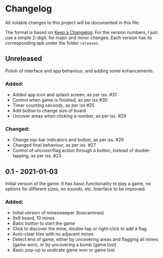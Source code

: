 # Changelog

All notable changes to this project will be documented in this file.

The format is based on [Keep a Changelog](https://keepachangelog.com/en/1.0.0/). For the version numbers, I just use a simple 2-digit, for major and minor changes. Each version has its corresponding apk under the folder `releases`.


## Unreleased

Polish of interface and app behaviour, and adding some enhancements.


### Added:
- Added app icon and splash screen, as per iss. #31
- Control when game is finished, as per iss #30
- Timer counting seconds, as per iss #25
- Add button to change size of board
- Uncover areas when clicking a number, as per iss. #29

### Changed:
- Change top-bar indicators and button, as per iss. #26
- Changed final behaviour, as per iss. #27
- Control of uncover/flag action through a button, instead of double-tapping, as per iss. #23


## 0.1 - 2021-01-03

Initial version of the game. It has basic functionality to play a game, no options for different sizes, no sounds, etc. Interface to be improved.

### Added:
- Initial version of minesweeper (buscaminas)
- 9x9 board, 10 mines
- Basic button to start the game
- Click to discover the mine, double-tap or right-click to add a flag.
- Auto-clear tiles with no adjacent mines
- Detect end of game, either by uncovering areas and flagging all mines (game won), or by uncovering a bomb (game lost)
- Basic pop-up to undicate game won or game lost
